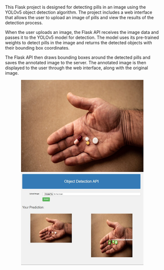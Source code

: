 This Flask project is designed for detecting pills in an image using the YOLOv5 object detection algorithm. The project includes a web interface 
that allows the user to upload an image of pills and view the results of the detection process.

When the user uploads an image, the Flask API receives the image data and passes it to the YOLOv5 model for detection. The model uses its pre-trained
weights to detect pills in the image and returns the detected objects with their bounding box coordinates.

The Flask API then draws bounding boxes around the detected pills and saves the annotated image to the server. The annotated image is then displayed to
the user through the web interface, along with the original image.

<div align="center">
  <img src="pill.jpg" alt="shell screen" width="400" height="300" title="pills">
  
  <img src="flask_api.JPG" alt="shell screen" width="400" height="300" title="results">
  </div>
